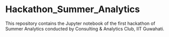 # Hackathon_Summer_Analytics
This repository contains the Jupyter notebook of the first hackathon of Summer Analytics conducted by Consulting & Analytics Club, IIT Guwahati. 
